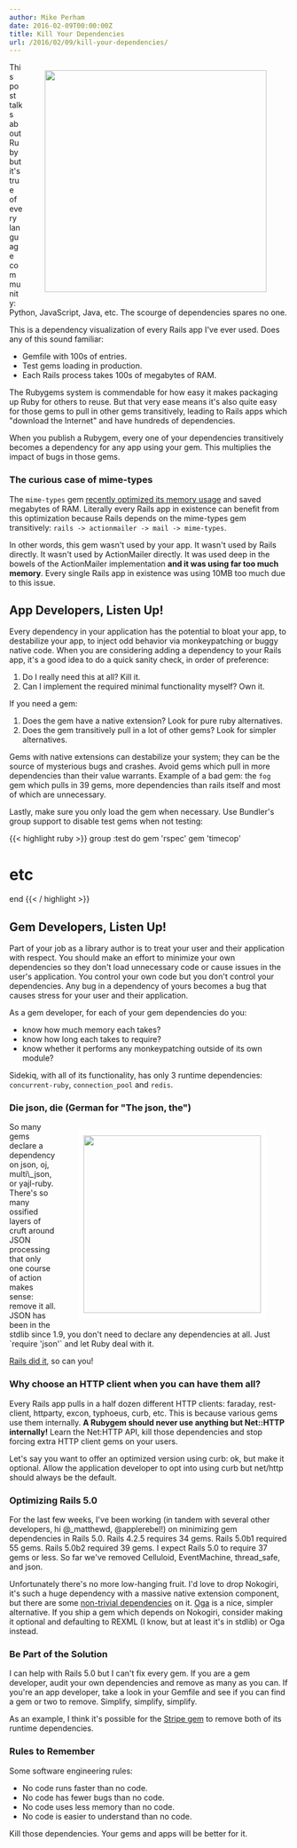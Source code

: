 ```yaml
---
author: Mike Perham
date: 2016-02-09T00:00:00Z
title: Kill Your Dependencies
url: /2016/02/09/kill-your-dependencies/
---
```


<figure style="float: right;">
  <img style="border: solid white 0px;" src="http://wookiehangover.github.io/dependency-injection-for-fun-and-profit/img/dependency-graph2.png" width="400px" />
</figure>

This post talks about Ruby but it's true of every language community: Python, JavaScript, Java, etc.  The scourge of dependencies spares no one.

This is a dependency visualization of every Rails app I've ever used.  Does any of this
sound familiar:

* Gemfile with 100s of entries.
* Test gems loading in production.
* Each Rails process takes 100s of megabytes of RAM.

The Rubygems system is commendable for how easy it makes packaging up
Ruby for others to reuse.  But that very ease means it's also quite easy for
those gems to pull in other gems transitively, leading to Rails apps
which "download the Internet" and have hundreds of dependencies.

When you publish a Rubygem, every one of your dependencies transitively
becomes a dependency for any app using your gem.  This multiplies the
impact of bugs in those gems.

### The curious case of mime-types

The `mime-types` gem [recently optimized its memory usage](https://github.com/mime-types/ruby-mime-types/issues/94)
and saved megabytes of RAM.
Literally every Rails app in existence can benefit from this optimization because Rails depends on
the mime-types gem transitively: `rails -> actionmailer -> mail -> mime-types`.

In other words, this gem wasn't used by your app.  It wasn't used by Rails
directly.  It wasn't used by ActionMailer directly.  It was used deep in the bowels of the ActionMailer
implementation **and it was using far too much memory**.  Every single
Rails app in existence was using 10MB too much due to this issue.

## App Developers, Listen Up!

Every dependency in your application has the potential to bloat your
app, to destabilize your app, to inject odd behavior via monkeypatching
or buggy native code.
When you are considering adding a dependency to your Rails app, it's a
good idea to do a quick sanity check, in order of preference:

1. Do I really need this at all?  Kill it.
1. Can I implement the required minimal functionality myself?  Own it.

If you need a gem:

1. Does the gem have a native extension?  Look for pure ruby alternatives.
1. Does the gem transitively pull in a lot of other gems?  Look for
   simpler alternatives.

Gems with native extensions can destabilize your system; they can be
the source of mysterious bugs and crashes.  Avoid gems which pull in more
dependencies than their value warrants.  Example of a bad gem: the
`fog` gem which pulls in 39 gems, more dependencies than rails itself
and most of which are unnecessary.

Lastly, make sure you only load the gem when necessary.  Use Bundler's
group support to disable test gems when not testing:

{{< highlight ruby >}}
group :test do
  gem 'rspec'
  gem 'timecop'
  # etc
end
{{< / highlight >}}

## Gem Developers, Listen Up!

Part of your job as a library author is to treat your user and their
application with respect.  You should make an effort to minimize your
own dependencies so they don't load unnecessary code or cause issues in the user's application.
You control your own code but you don't control your dependencies.  Any
bug in a dependency of yours becomes a bug that causes stress for your user and
their application.

As a gem developer, for each of your gem dependencies do you:

* know how much memory each takes?
* know how long each takes to require?
* know whether it performs any monkeypatching outside of its own module?

Sidekiq, with all of its functionality, has only 3 runtime dependencies:
`concurrent-ruby`, `connection_pool` and `redis`.

### Die json, die (German for "The json, the")

<figure style="float: right;">
  <img style="border: solid white 10px;" src="http://41.media.tumblr.com/tumblr_lh4z0xSXsx1qbohddo1_500.jpg" width="320px" />
</figure>
So many gems declare a dependency on json, oj, multi\_json, or yajl-ruby.
There's so many ossified layers of cruft around JSON
processing that only one course of action makes sense: remove it all.
JSON has been in the stdlib since 1.9, you don't need to declare any dependencies at all.
Just `require 'json'` and let Ruby deal with it.

[Rails did it](https://github.com/rails/rails/pull/23453), so can you!

### Why choose an HTTP client when you can have them all?

Every Rails app pulls in a half dozen different HTTP clients: faraday, rest-client,
httparty, excon, typhoeus, curb, etc.  This is because various gems use them internally.
**A Rubygem should never use anything but Net::HTTP internally!**
Learn the Net:HTTP API, kill those dependencies and stop forcing extra HTTP client gems on your users.

Let's say you want to offer an optimized version using curb: ok, but make it
optional.  Allow the application developer to opt into using curb but
net/http should always be the default.

### Optimizing Rails 5.0

For the last few weeks, I've been working (in tandem with several other
developers, hi @\_matthewd, @applerebel!) on minimizing gem dependencies
in Rails 5.0.  Rails 4.2.5 requires 34 gems.  Rails 5.0b1 required 55 gems.
Rails 5.0b2 required 39 gems.  I expect Rails 5.0 to require 37 gems or
less.  So far we've removed Celluloid, EventMachine, thread\_safe, and json.

Unfortunately there's no more low-hanging fruit.  I'd love to drop
Nokogiri, it's such a huge dependency with a massive native extension component,
but there are some [non-trivial dependencies](https://github.com/flavorjones/loofah/issues/100) on it.
[Oga](https://github.com/YorickPeterse/oga) is a nice, simpler alternative.  If you
ship a gem which depends on Nokogiri, consider making it optional and defaulting to REXML (I know, but
at least it's in stdlib) or Oga instead.

### Be Part of the Solution

I can help with Rails 5.0 but I can't fix every gem.  If you are a gem developer,
audit your own dependencies and remove as many as you can.
If you're an app developer, take a look in your
Gemfile and see if you can find a gem or two to remove.
Simplify, simplify, simplify.

As an example, I think it's possible for the [Stripe gem](https://github.com/stripe/stripe-ruby/blob/master/stripe.gemspec#L16) to remove both of its runtime dependencies.

### Rules to Remember

Some software engineering rules:

* No code runs faster than no code.
* No code has fewer bugs than no code.
* No code uses less memory than no code.
* No code is easier to understand than no code.

Kill those dependencies.  Your gems and apps will be better for it.
